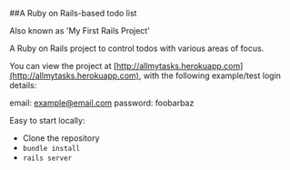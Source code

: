 ##A Ruby on Rails-based todo list

Also known as 'My First Rails Project'

A Ruby on Rails project to control todos with various areas of focus.

You can view the project at [http://allmytasks.herokuapp.com](http://allmytasks.herokuapp.com), with the following example/test login details:

email: example@email.com
password: foobarbaz

Easy to start locally:

* Clone the repository
* ```bundle install```
* ```rails server```